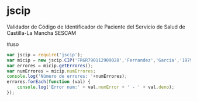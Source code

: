 # jscip
Validador de Código de Identificador de Paciente del Servicio de Salud de Castilla-La Mancha SESCAM

#uso
```javascript
var jscip = require('jscip');
var micip = new jscip.CIP('FRGR790112909028','Fernandez','Garcia','1979-02-23',6);
var errores = micip.getErrores();
var numErrores = micip.numErrores;
console.log('Número de errores: '+numErrores);
errores.forEach(function (val) {
    console.log('Error num:' + val.numError + ' - ' + val.deno);
});
```


